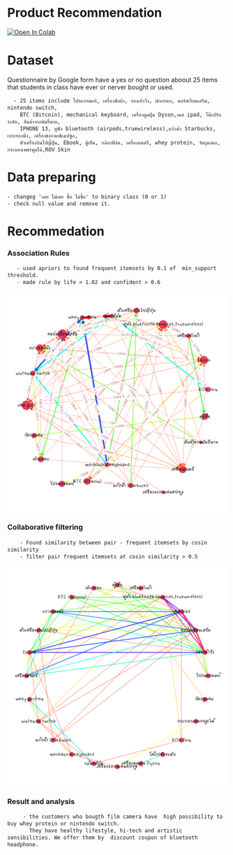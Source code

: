 # Product Recommendation

[![Open In Colab](https://colab.research.google.com/assets/colab-badge.svg)](https://colab.research.google.com/drive/1VcfsXE3Oc9hGrVnVZo4pfTqjl2CMhOMy?usp=sharing)

# Dataset
Questionnaire by Google form have a yes or no question aboout 25 items that students in class have ever or nerver bought or used.

      - 25 items include โปรแกรมแท้, เครื่องซักผ้า, รองเท้าวิ่ง, ผักกรอบ, คอร์สเรียนเสริม, nintendo switch,
        BTC (Bitcoin), mechanical keyboard, เครื่องดูดฝุ่น Dyson,เคส ipad, โต๊ะปรับระดับ, สินค้าจากพิมรี่พาย,
        IPHONE 13, หูฟัง bluetooth (airpods,truewireless),แก้วน้ำ Starbucks, เบาะรองนั่ง, เครื่องชงกาแฟแคปซูล,
        ตั๋วเครื่องบินไปญี่ปุ่น, Ebook, ตู้เย็น, กล้องฟิล์ม, เครื่องดนตรี, whey protein, วัตถุมงคล, กระบองเพชรพูดได้,ROV Skin
        
 # Data preparing
    - changeg 'เคย ไม่เคย ซื้อ ไม่ซื้อ' to binary class (0 or 1)
    - check null value and remove it.
    
  # Recommedation  
  
  ###  Association Rules 
       - used apriori to found frequent itemsets by 0.1 of  min_support threshold.
       - made rule by life > 1.02 and confident > 0.6
   
   ![alt tag](https://github.com/PBussara/BADS7105/blob/main/03%20Product%20Recommendation/First_rule_graph.png)
   
  ### Collaborative filtering
        - Found similarity between pair - frequent itemsets by cosin similarity
        - filter pair frequent itemsets at cosin similarity > 0.5
   
   ![alt tag](https://github.com/PBussara/BADS7105/blob/main/03%20Product%20Recommendation/Similarity_graph.png)
  
   ### Result and analysis
         - the customers who bougth film camera have  high possibility to buy whey protein or nintendo switch.
           They have healthy lifestyle, hi-tech and artistic sensibilities. We offer them by  discount coupon of bluetooth headphone. 
